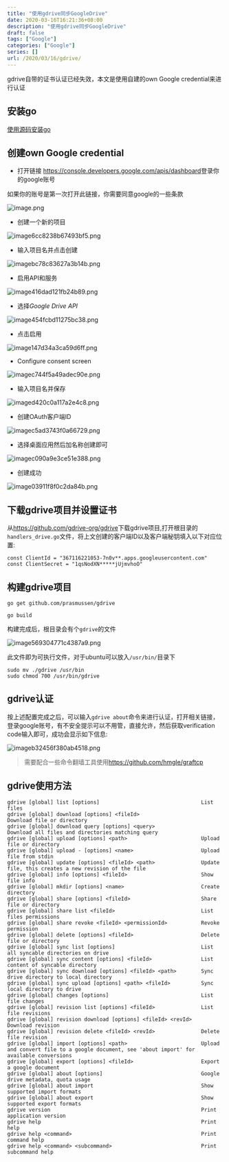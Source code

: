 ```yaml
---
title: "使用gdrive同步GoogleDrive"
date: 2020-03-16T16:21:36+08:00
description: "使用gdrive同步GoogleDrive"
draft: false
tags: ["Google"]
categories: ["Google"]
series: []
url: /2020/03/16/gdrive/
---
```


gdrive自带的证书认证已经失效，本文是使用自建的own Google credential来进行认证

## 安装go

[使用源码安装go](<https://blog.breakering.com/2020/03/16/install-go/>)

## 创建own Google credential

-   打开链接 <https://console.developers.google.com/apis/dashboard>登录你的google账号

如果你的账号是第一次打开此链接，你需要同意google的一些条款

![image.png](http://images.breakering.com:9080/images/2020/03/16/image.png)

-   创建一个新的项目

![image6cc8238b67493bf5.png](http://images.breakering.com:9080/images/2020/03/16/image6cc8238b67493bf5.png)

-   输入项目名并点击创建

![imagebc78c83627a3b14b.png](http://images.breakering.com:9080/images/2020/03/16/imagebc78c83627a3b14b.png)

-   启用API和服务

![image416dad121fb24b89.png](http://images.breakering.com:9080/images/2020/03/16/image416dad121fb24b89.png)

-   选择*Google Drive API*

![image454fcbd11275bc38.png](http://images.breakering.com:9080/images/2020/03/16/image454fcbd11275bc38.png)

-   点击启用

![image147d34a3ca59d6ff.png](http://images.breakering.com:9080/images/2020/03/16/image147d34a3ca59d6ff.png)

-   Configure consent screen

![imagec744f5a49adec90e.png](http://images.breakering.com:9080/images/2020/03/16/imagec744f5a49adec90e.png)

-   输入项目名并保存

![imaged420c0a117a2e4c8.png](http://images.breakering.com:9080/images/2020/03/16/imaged420c0a117a2e4c8.png)

-   创建OAuth客户端ID

![imagec5ad3743f0a66729.png](http://images.breakering.com:9080/images/2020/03/16/imagec5ad3743f0a66729.png)

-   选择桌面应用然后加名称创建即可

![imagec090a9e3ce51e388.png](http://images.breakering.com:9080/images/2020/03/16/imagec090a9e3ce51e388.png)

-   创建成功

![image03911f8f0c2da84b.png](http://images.breakering.com:9080/images/2020/03/16/image03911f8f0c2da84b.png)

## 下载gdrive项目并设置证书

从<https://github.com/gdrive-org/gdrive>下载gdrive项目,打开根目录的`handlers_drive.go`文件，将上文创建的客户端ID以及客户端秘钥填入以下对应位置:

```
const ClientId = "367116221053-7n0v**.apps.googleusercontent.com"
const ClientSecret = "1qsNodXN*****jUjmvhoO"
```

## 构建gdrive项目

```
go get github.com/prasmussen/gdrive
```

```
go build
```

构建完成后，根目录会有个`gdrive`的文件

![image569304771c4387a9.png](http://images.breakering.com:9080/images/2020/03/16/image569304771c4387a9.png)

此文件即为可执行文件，对于ubuntu可以放入`/usr/bin/`目录下

```
sudo mv ./gdrive /usr/bin
sudo chmod 700 /usr/bin/gdrive
```

## gdrive认证

按上述配置完成之后，可以输入`gdrive about`命令来进行认证，打开相关链接，登录google账号，有不安全提示可以不用管，直接允许，然后获取verification code输入即可，成功会显示如下信息:

![imageb32456f380ab4518.png](http://images.breakering.com:9080/images/2020/03/16/imageb32456f380ab4518.png)

>   需要配合一些命令翻墙工具使用<https://github.com/hmgle/graftcp>

## gdrive使用方法

```
gdrive [global] list [options]                                 List files
gdrive [global] download [options] <fileId>                    Download file or directory
gdrive [global] download query [options] <query>               Download all files and directories matching query
gdrive [global] upload [options] <path>                        Upload file or directory
gdrive [global] upload - [options] <name>                      Upload file from stdin
gdrive [global] update [options] <fileId> <path>               Update file, this creates a new revision of the file
gdrive [global] info [options] <fileId>                        Show file info
gdrive [global] mkdir [options] <name>                         Create directory
gdrive [global] share [options] <fileId>                       Share file or directory
gdrive [global] share list <fileId>                            List files permissions
gdrive [global] share revoke <fileId> <permissionId>           Revoke permission
gdrive [global] delete [options] <fileId>                      Delete file or directory
gdrive [global] sync list [options]                            List all syncable directories on drive
gdrive [global] sync content [options] <fileId>                List content of syncable directory
gdrive [global] sync download [options] <fileId> <path>        Sync drive directory to local directory
gdrive [global] sync upload [options] <path> <fileId>          Sync local directory to drive
gdrive [global] changes [options]                              List file changes
gdrive [global] revision list [options] <fileId>               List file revisions
gdrive [global] revision download [options] <fileId> <revId>   Download revision
gdrive [global] revision delete <fileId> <revId>               Delete file revision
gdrive [global] import [options] <path>                        Upload and convert file to a google document, see 'about import' for available conversions
gdrive [global] export [options] <fileId>                      Export a google document
gdrive [global] about [options]                                Google drive metadata, quota usage
gdrive [global] about import                                   Show supported import formats
gdrive [global] about export                                   Show supported export formats
gdrive version                                                 Print application version
gdrive help                                                    Print help
gdrive help <command>                                          Print command help
gdrive help <command> <subcommand>                             Print subcommand help
```